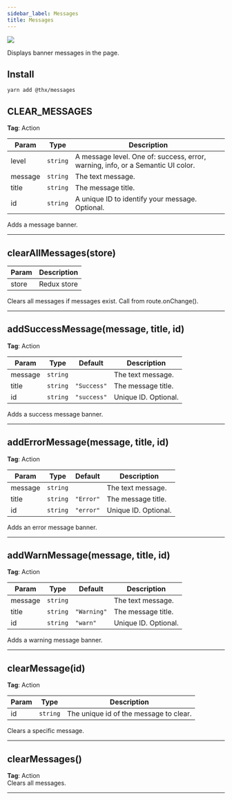 ```yaml
---
sidebar_label: Messages
title: Messages
---
```


[![](assets/coverage/messages/coverage.svg)](assets/coverage/messages/index.html)

Displays banner messages in the page.

## Install
```
yarn add @thx/messages
```
<a name="CLEAR_MESSAGES"></a>

## CLEAR_MESSAGES
**Tag**: Action  

| Param | Type | Description |
| --- | --- | --- |
| level | <code>string</code> | A message level. One of: success, error, warning, info, or a Semantic UI color. |
| message | <code>string</code> | The text message. |
| title | <code>string</code> | The message title. |
| id | <code>string</code> | A unique ID to identify your message. Optional. |

Adds a message banner.


* * *

<a name="clearAllMessages"></a>

## clearAllMessages(store)

| Param | Description |
| --- | --- |
| store | Redux store |

Clears all messages if messages exist. Call from route.onChange().


* * *

<a name="addSuccessMessage"></a>

## addSuccessMessage(message, title, id)
**Tag**: Action  

| Param | Type | Default | Description |
| --- | --- | --- | --- |
| message | <code>string</code> |  | The text message. |
| title | <code>string</code> | <code>&quot;Success&quot;</code> | The message title. |
| id | <code>string</code> | <code>&quot;success&quot;</code> | Unique ID. Optional. |

Adds a success message banner.


* * *

<a name="addErrorMessage"></a>

## addErrorMessage(message, title, id)
**Tag**: Action  

| Param | Type | Default | Description |
| --- | --- | --- | --- |
| message | <code>string</code> |  | The text message. |
| title | <code>string</code> | <code>&quot;Error&quot;</code> | The message title. |
| id | <code>string</code> | <code>&quot;error&quot;</code> | Unique ID. Optional. |

Adds an error message banner.


* * *

<a name="addWarnMessage"></a>

## addWarnMessage(message, title, id)
**Tag**: Action  

| Param | Type | Default | Description |
| --- | --- | --- | --- |
| message | <code>string</code> |  | The text message. |
| title | <code>string</code> | <code>&quot;Warning&quot;</code> | The message title. |
| id | <code>string</code> | <code>&quot;warn&quot;</code> | Unique ID. Optional. |

Adds a warning message banner.


* * *

<a name="clearMessage"></a>

## clearMessage(id)
**Tag**: Action  

| Param | Type | Description |
| --- | --- | --- |
| id | <code>string</code> | The unique id of the message to clear. |

Clears a specific message.


* * *

<a name="clearMessages"></a>

## clearMessages()
**Tag**: Action  
Clears all messages.


* * *

